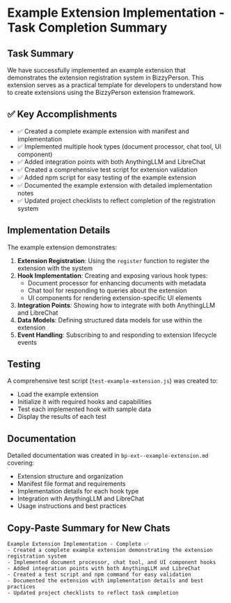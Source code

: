 # Example Extension Implementation - Task Completion Summary

## Task Summary
We have successfully implemented an example extension that demonstrates the extension registration system in BizzyPerson. This extension serves as a practical template for developers to understand how to create extensions using the BizzyPerson extension framework.

## ✅ Key Accomplishments

- ✅ Created a complete example extension with manifest and implementation
- ✅ Implemented multiple hook types (document processor, chat tool, UI component)
- ✅ Added integration points with both AnythingLLM and LibreChat
- ✅ Created a comprehensive test script for extension validation
- ✅ Added npm script for easy testing of the example extension
- ✅ Documented the example extension with detailed implementation notes
- ✅ Updated project checklists to reflect completion of the registration system

## Implementation Details

The example extension demonstrates:

1. **Extension Registration**: Using the `register` function to register the extension with the system
2. **Hook Implementation**: Creating and exposing various hook types:
   - Document processor for enhancing documents with metadata
   - Chat tool for responding to queries about the extension
   - UI components for rendering extension-specific UI elements
3. **Integration Points**: Showing how to integrate with both AnythingLLM and LibreChat
4. **Data Models**: Defining structured data models for use within the extension
5. **Event Handling**: Subscribing to and responding to extension lifecycle events

## Testing

A comprehensive test script (`test-example-extension.js`) was created to:
- Load the example extension
- Initialize it with required hooks and capabilities
- Test each implemented hook with sample data
- Display the results of each test

## Documentation

Detailed documentation was created in `bp-ext--example-extension.md` covering:
- Extension structure and organization
- Manifest file format and requirements
- Implementation details for each hook type
- Integration with AnythingLLM and LibreChat
- Usage instructions and best practices

## Copy-Paste Summary for New Chats

```
Example Extension Implementation - Complete ✅
- Created a complete example extension demonstrating the extension registration system
- Implemented document processor, chat tool, and UI component hooks
- Added integration points with both AnythingLLM and LibreChat
- Created a test script and npm command for easy validation
- Documented the extension with implementation details and best practices
- Updated project checklists to reflect task completion
``` 